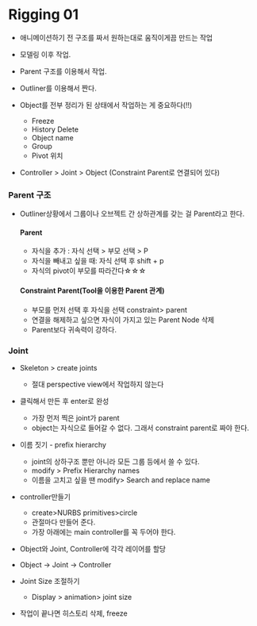 # Rigging 01
* 애니메이션하기 전 구조를 짜서 원하는대로 움직이게끔 만드는 작업
* 모델링 이후 작업.
* Parent 구조를 이용해서 작업.
* Outliner를 이용해서 짠다.

* Object를 전부 정리가 된 상태에서 작업하는 게 중요하다(!!)
  * Freeze
  * History Delete
  * Object name
  * Group
  * Pivot 위치 

* Controller > Joint > Object (Constraint Parent로 연결되어 있다)


### Parent 구조
* Outliner상황에서 그룹이나 오브젝트 간 상하관계를 갖는 걸 Parent라고 한다.
  #### Parent
    * 자식을 추가 : 자식 선택 > 부모 선택 > P
    * 자식을 빼내고 싶을 때: 자식 선택 후 shift + p
    * 자식의 pivot이 부모를 따라간다☆☆☆
  #### Constraint Parent(Tool을 이용한 Parent 관계)
    * 부모를 먼저 선택 후 자식을 선택 constraint> parent
    * 연결을 해제하고 싶으면 자식이 가지고 있는 Parent Node 삭제
    * Parent보다 귀속력이 강하다.
    
    
### Joint
  * Skeleton > create joints
    * 절대 perspective view에서 작업하지 않는다
    
  * 클릭해서 만든 후 enter로 완성
    * 가장 먼저 찍은 joint가 parent
    * object는 자식으로 들어갈 수 없다. 그래서 constraint parent로 짜야 한다.
    
  * 이름 짓기 - prefix hierarchy
    * joint의 상하구조 뿐만 아니라 모든 그룹 등에서 쓸 수 있다.
    * modify > Prefix Hierarchy names
    * 이름을 고치고 싶을 땐 modify> Search and replace name
    
  * controller만들기
    * create>NURBS primitives>circle
    * 관절마다 만들어 준다.
    * 가장 아래에는 main controller를 꼭 두어야 한다.
    
  * Object와 Joint, Controller에 각각 레이어를 할당
  * Object &rarr; Joint &rarr; Controller
  
  
  * Joint Size 조절하기
    * Display > animation> joint size
    
  * 작업이 끝나면 히스토리 삭제, freeze
